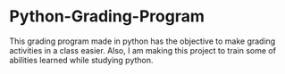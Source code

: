 # Python-Grading-Program
This grading program made in python has the objective to make grading activities in a class easier. Also, I am making this project to train some of abilities learned while studying python.
